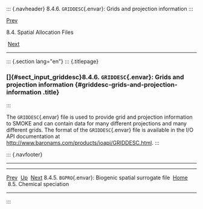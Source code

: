 ::: {.navheader}
8.4.6. `GRIDDESC`{.envar}: Grids and projection information
:::

[Prev](ch08s04s05.html) 

8.4. Spatial Allocation Files

 [Next](ch08s05.html)

------------------------------------------------------------------------

::: {.section lang="en"}
::: {.titlepage}
<div>

<div>

### []{#sect_input_griddesc}8.4.6. `GRIDDESC`{.envar}: Grids and projection information {#griddesc-grids-and-projection-information .title}

</div>

</div>
:::

The `GRIDDESC`{.envar} file is used to provide grid and projection
information to SMOKE and can contain data for many different projections
and many different grids. The format of the `GRIDDESC`{.envar} file is
available in the I/O API documentation at
<http://www.baronams.com/products/ioapi/GRIDDESC.html>.
:::

::: {.navfooter}

------------------------------------------------------------------------

  ---------------------------------------------------------- -------------------- ---------------------------
  [Prev](ch08s04s05.html)                                     [Up](ch08s04.html)         [Next](ch08s05.html)
  8.4.5. `BGPRO`{.envar}: Biogenic spatial surrogate file     [Home](index.html)     8.5. Chemical speciation
  ---------------------------------------------------------- -------------------- ---------------------------
:::
